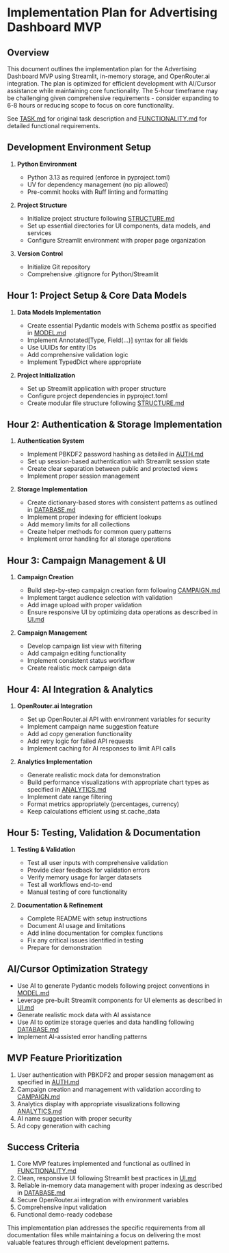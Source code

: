 # Implementation Plan for Advertising Dashboard MVP

## Overview

This document outlines the implementation plan for the Advertising Dashboard MVP using Streamlit, in-memory storage, and OpenRouter.ai integration. The plan is optimized for efficient development with AI/Cursor assistance while maintaining core functionality. The 5-hour timeframe may be challenging given comprehensive requirements - consider expanding to 6-8 hours or reducing scope to focus on core functionality.

See [TASK.md](./TASK.md) for original task description and [FUNCTIONALITY.md](./FUNCTIONALITY.md) for detailed functional requirements.

## Development Environment Setup

1. **Python Environment**
   - Python 3.13 as required (enforce in pyproject.toml)
   - UV for dependency management (no pip allowed)
   - Pre-commit hooks with Ruff linting and formatting

2. **Project Structure**
   - Initialize project structure following [STRUCTURE.md](./STRUCTURE.md)
   - Set up essential directories for UI components, data models, and services
   - Configure Streamlit environment with proper page organization

3. **Version Control**
   - Initialize Git repository
   - Comprehensive .gitignore for Python/Streamlit

## Hour 1: Project Setup & Core Data Models

1. **Data Models Implementation**
   - Create essential Pydantic models with Schema postfix as specified in [MODEL.md](./MODEL.md)
   - Implement Annotated[Type, Field(...)] syntax for all fields
   - Use UUIDs for entity IDs
   - Add comprehensive validation logic
   - Implement TypedDict where appropriate

2. **Project Initialization**
   - Set up Streamlit application with proper structure
   - Configure project dependencies in pyproject.toml
   - Create modular file structure following [STRUCTURE.md](./STRUCTURE.md)

## Hour 2: Authentication & Storage Implementation

1. **Authentication System**
   - Implement PBKDF2 password hashing as detailed in [AUTH.md](./AUTH.md)
   - Set up session-based authentication with Streamlit session state
   - Create clear separation between public and protected views
   - Implement proper session management

2. **Storage Implementation**
   - Create dictionary-based stores with consistent patterns as outlined in [DATABASE.md](./DATABASE.md)
   - Implement proper indexing for efficient lookups
   - Add memory limits for all collections
   - Create helper methods for common query patterns
   - Implement error handling for all storage operations

## Hour 3: Campaign Management & UI

1. **Campaign Creation**
   - Build step-by-step campaign creation form following [CAMPAIGN.md](./CAMPAIGN.md)
   - Implement target audience selection with validation
   - Add image upload with proper validation
   - Ensure responsive UI by optimizing data operations as described in [UI.md](./UI.md)

2. **Campaign Management**
   - Develop campaign list view with filtering
   - Add campaign editing functionality
   - Implement consistent status workflow
   - Create realistic mock campaign data

## Hour 4: AI Integration & Analytics

1. **OpenRouter.ai Integration**
   - Set up OpenRouter.ai API with environment variables for security
   - Implement campaign name suggestion feature
   - Add ad copy generation functionality
   - Add retry logic for failed API requests
   - Implement caching for AI responses to limit API calls

2. **Analytics Implementation**
   - Generate realistic mock data for demonstration
   - Build performance visualizations with appropriate chart types as specified in [ANALYTICS.md](./ANALYTICS.md)
   - Implement date range filtering
   - Format metrics appropriately (percentages, currency)
   - Keep calculations efficient using st.cache_data

## Hour 5: Testing, Validation & Documentation

1. **Testing & Validation**
   - Test all user inputs with comprehensive validation
   - Provide clear feedback for validation errors
   - Verify memory usage for larger datasets
   - Test all workflows end-to-end
   - Manual testing of core functionality

2. **Documentation & Refinement**
   - Complete README with setup instructions
   - Document AI usage and limitations
   - Add inline documentation for complex functions
   - Fix any critical issues identified in testing
   - Prepare for demonstration

## AI/Cursor Optimization Strategy

- Use AI to generate Pydantic models following project conventions in [MODEL.md](./MODEL.md)
- Leverage pre-built Streamlit components for UI elements as described in [UI.md](./UI.md)
- Generate realistic mock data with AI assistance
- Use AI to optimize storage queries and data handling following [DATABASE.md](./DATABASE.md)
- Implement AI-assisted error handling patterns

## MVP Feature Prioritization

1. User authentication with PBKDF2 and proper session management as specified in [AUTH.md](./AUTH.md)
2. Campaign creation and management with validation according to [CAMPAIGN.md](./CAMPAIGN.md)
3. Analytics display with appropriate visualizations following [ANALYTICS.md](./ANALYTICS.md)
4. AI name suggestion with proper security
5. Ad copy generation with caching

## Success Criteria

1. Core MVP features implemented and functional as outlined in [FUNCTIONALITY.md](./FUNCTIONALITY.md)
2. Clean, responsive UI following Streamlit best practices in [UI.md](./UI.md)
3. Reliable in-memory data management with proper indexing as described in [DATABASE.md](./DATABASE.md)
4. Secure OpenRouter.ai integration with environment variables
5. Comprehensive input validation
6. Functional demo-ready codebase

This implementation plan addresses the specific requirements from all documentation files while maintaining a focus on delivering the most valuable features through efficient development patterns.

